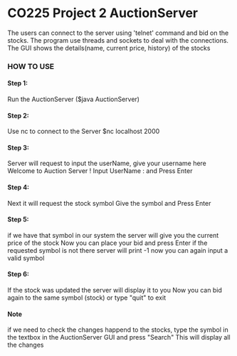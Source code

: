 # CO225 Project 2 AuctionServer

The users can connect to the server using 'telnet' command and bid on the stocks. The program use threads and sockets to deal with the connections. The GUI shows the details(name, current price, history) of the stocks

### HOW TO USE

#### Step 1:
Run the AuctionServer ($java AuctionServer)

#### Step 2:
Use nc to connect to the Server
$nc localhost 2000

#### Step 3:
Server will request to input the userName, give your username here
Welcome to Auction Server !
Input UserName : <type your userName here> and Press Enter

#### Step 4:
Next it will request the stock symbol
Give the symbol and Press Enter

#### Step 5:
if we have that symbol in our system the server will give you the current price of the stock
Now you can place your bid and press Enter
if the requested symbol is not there server will print -1
now you can again input a valid symbol

#### Step 6:
If the stock was updated the server will display it to you
Now you can bid again to the same symbol (stock) or type "quit" to exit


#### Note

if we need to check the changes happend to the stocks,
type the symbol in the textbox in the AuctionServer GUI and press "Search"
This will display all the changes
